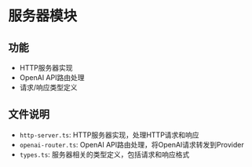 # 服务器模块

## 功能
- HTTP服务器实现
- OpenAI API路由处理
- 请求/响应类型定义

## 文件说明
- `http-server.ts`: HTTP服务器实现，处理HTTP请求和响应
- `openai-router.ts`: OpenAI API路由处理，将OpenAI请求转发到Provider
- `types.ts`: 服务器相关的类型定义，包括请求和响应格式